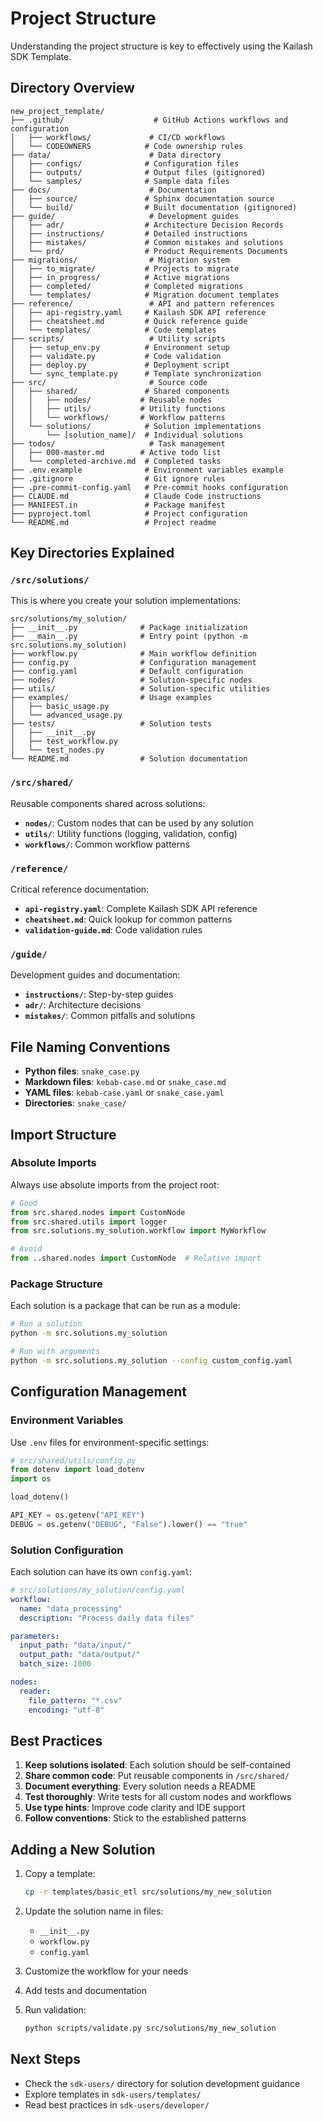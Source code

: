 # Project Structure

Understanding the project structure is key to effectively using the Kailash SDK Template.

## Directory Overview

```
new_project_template/
├── .github/                    # GitHub Actions workflows and configuration
│   ├── workflows/             # CI/CD workflows
│   └── CODEOWNERS            # Code ownership rules
├── data/                      # Data directory
│   ├── configs/              # Configuration files
│   ├── outputs/              # Output files (gitignored)
│   └── samples/              # Sample data files
├── docs/                      # Documentation
│   ├── source/               # Sphinx documentation source
│   └── build/                # Built documentation (gitignored)
├── guide/                     # Development guides
│   ├── adr/                  # Architecture Decision Records
│   ├── instructions/         # Detailed instructions
│   ├── mistakes/             # Common mistakes and solutions
│   └── prd/                  # Product Requirements Documents
├── migrations/                # Migration system
│   ├── to_migrate/           # Projects to migrate
│   ├── in_progress/          # Active migrations
│   ├── completed/            # Completed migrations
│   └── templates/            # Migration document templates
├── reference/                 # API and pattern references
│   ├── api-registry.yaml     # Kailash SDK API reference
│   ├── cheatsheet.md         # Quick reference guide
│   └── templates/            # Code templates
├── scripts/                   # Utility scripts
│   ├── setup_env.py          # Environment setup
│   ├── validate.py           # Code validation
│   ├── deploy.py             # Deployment script
│   └── sync_template.py      # Template synchronization
├── src/                       # Source code
│   ├── shared/               # Shared components
│   │   ├── nodes/           # Reusable nodes
│   │   ├── utils/           # Utility functions
│   │   └── workflows/       # Workflow patterns
│   └── solutions/            # Solution implementations
│       └── [solution_name]/  # Individual solutions
├── todos/                     # Task management
│   ├── 000-master.md        # Active todo list
│   └── completed-archive.md  # Completed tasks
├── .env.example              # Environment variables example
├── .gitignore                # Git ignore rules
├── .pre-commit-config.yaml   # Pre-commit hooks configuration
├── CLAUDE.md                 # Claude Code instructions
├── MANIFEST.in               # Package manifest
├── pyproject.toml            # Project configuration
└── README.md                 # Project readme
```

## Key Directories Explained

### `/src/solutions/`

This is where you create your solution implementations:

```
src/solutions/my_solution/
├── __init__.py              # Package initialization
├── __main__.py              # Entry point (python -m src.solutions.my_solution)
├── workflow.py              # Main workflow definition
├── config.py                # Configuration management
├── config.yaml              # Default configuration
├── nodes/                   # Solution-specific nodes
├── utils/                   # Solution-specific utilities
├── examples/                # Usage examples
│   ├── basic_usage.py
│   └── advanced_usage.py
├── tests/                   # Solution tests
│   ├── __init__.py
│   ├── test_workflow.py
│   └── test_nodes.py
└── README.md                # Solution documentation
```

### `/src/shared/`

Reusable components shared across solutions:

- **`nodes/`**: Custom nodes that can be used by any solution
- **`utils/`**: Utility functions (logging, validation, config)
- **`workflows/`**: Common workflow patterns

### `/reference/`

Critical reference documentation:

- **`api-registry.yaml`**: Complete Kailash SDK API reference
- **`cheatsheet.md`**: Quick lookup for common patterns
- **`validation-guide.md`**: Code validation rules

### `/guide/`

Development guides and documentation:

- **`instructions/`**: Step-by-step guides
- **`adr/`**: Architecture decisions
- **`mistakes/`**: Common pitfalls and solutions

## File Naming Conventions

- **Python files**: `snake_case.py`
- **Markdown files**: `kebab-case.md` or `snake_case.md`
- **YAML files**: `kebab-case.yaml` or `snake_case.yaml`
- **Directories**: `snake_case/`

## Import Structure

### Absolute Imports

Always use absolute imports from the project root:

```python
# Good
from src.shared.nodes import CustomNode
from src.shared.utils import logger
from src.solutions.my_solution.workflow import MyWorkflow

# Avoid
from ..shared.nodes import CustomNode  # Relative import
```

### Package Structure

Each solution is a package that can be run as a module:

```bash
# Run a solution
python -m src.solutions.my_solution

# Run with arguments
python -m src.solutions.my_solution --config custom_config.yaml
```

## Configuration Management

### Environment Variables

Use `.env` files for environment-specific settings:

```python
# src/shared/utils/config.py
from dotenv import load_dotenv
import os

load_dotenv()

API_KEY = os.getenv("API_KEY")
DEBUG = os.getenv("DEBUG", "False").lower() == "true"
```

### Solution Configuration

Each solution can have its own `config.yaml`:

```yaml
# src/solutions/my_solution/config.yaml
workflow:
  name: "data_processing"
  description: "Process daily data files"

parameters:
  input_path: "data/input/"
  output_path: "data/output/"
  batch_size: 1000

nodes:
  reader:
    file_pattern: "*.csv"
    encoding: "utf-8"
```

## Best Practices

1. **Keep solutions isolated**: Each solution should be self-contained
2. **Share common code**: Put reusable components in `/src/shared/`
3. **Document everything**: Every solution needs a README
4. **Test thoroughly**: Write tests for all custom nodes and workflows
5. **Use type hints**: Improve code clarity and IDE support
6. **Follow conventions**: Stick to the established patterns

## Adding a New Solution

1. Copy a template:
   ```bash
   cp -r templates/basic_etl src/solutions/my_new_solution
   ```

2. Update the solution name in files:
   - `__init__.py`
   - `workflow.py`
   - `config.yaml`

3. Customize the workflow for your needs

4. Add tests and documentation

5. Run validation:
   ```bash
   python scripts/validate.py src/solutions/my_new_solution
   ```

## Next Steps

- Check the ``sdk-users/`` directory for solution development guidance
- Explore templates in ``sdk-users/templates/``
- Read best practices in ``sdk-users/developer/``
